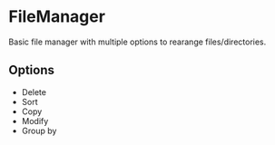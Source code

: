 # FileManager

Basic file manager with multiple options to rearange files/directories.

## Options

* Delete
* Sort
* Copy
* Modify
* Group by
